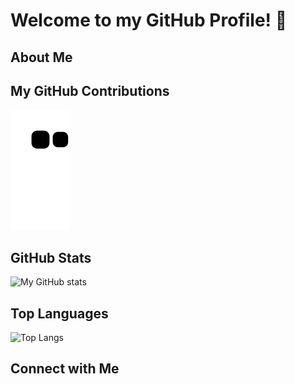 # Welcome to my GitHub Profile! 👋

## About Me
<!-- Add a brief introduction about yourself here -->

## My GitHub Contributions
![GitHub Contribution Graph](https://github.com/eachann1024/eachann1024/blob/output/github-contribution-grid-snake.svg)

## GitHub Stats
![My GitHub stats](https://github-readme-stats.vercel.app/api?username=eachann1024&show_icons=true&theme=radical)

## Top Languages
![Top Langs](https://github-readme-stats.vercel.app/api/top-langs/?username=eachann1024&layout=compact)

## Connect with Me
<!-- Add your social media links or other contact information here -->
